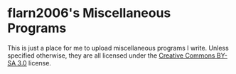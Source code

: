 flarn2006's Miscellaneous Programs
==================================

This is just a place for me to upload miscellaneous programs I write.
Unless specified otherwise, they are all licensed under the [Creative Commons BY-SA 3.0](http://creativecommons.org/licenses/by-sa/3.0/) license.
